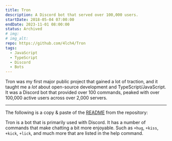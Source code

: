 ```yaml
---
title: Tron
description: A Discord bot that served over 100,000 users.
startDate: 2018-05-04 07:00:00
endDate: 2023-11-01 08:00:00
status: Archived
# img:
# img_alt:
repo: https://github.com/4lch4/Tron
tags:
  - JavaScript
  - TypeScript
  - Discord
  - Bots
---
```


Tron was my first major public project that gained a lot of traction, and it taught me a _lot_ about open-source development and TypeScript/JavaScript. It was a Discord bot that provided over 100 commands, peaked with over 100,000 active users across over 2,000 servers.

---

The following is a copy & paste of the [README][0] from the repository:

Tron is a bot that is primarily used with Discord. It has a number of commands that make chatting a
bit more enjoyable. Such as `+hug`, `+kiss`, `+kick`, `+lick`, and much more that are listed in
the help command.

[0]: https://github.com/4lch4/Tron/blob/main/README.md
